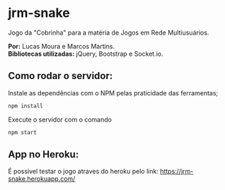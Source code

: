 # jrm-snake
Jogo da "Cobrinha" para a matéria de Jogos em Rede Multiusuários.

**Por:** Lucas Moura e Marcos Martins.<br>
**Bibliotecas utilizadas:** jQuery, Bootstrap e Socket.io.

## Como rodar o servidor:
Instale as dependências com o NPM pelas praticidade das ferramentas;
```sh
npm install
```

Execute o servidor com o comando
```sh
npm start
```

## App no Heroku:
É possivel testar o jogo atraves do heroku pelo link:
https://jrm-snake.herokuapp.com/